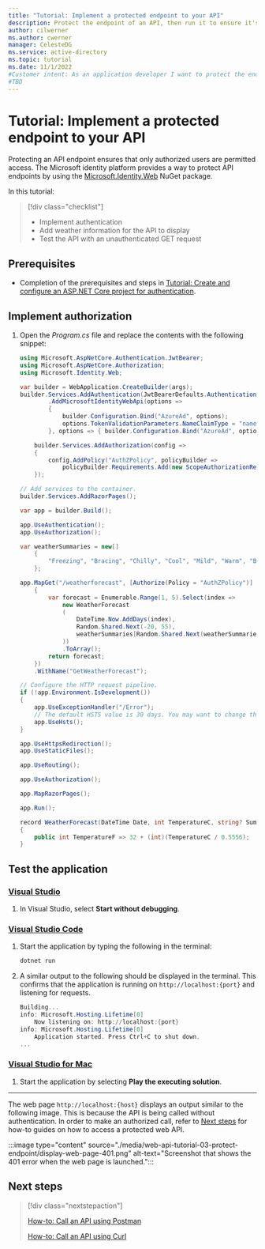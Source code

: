 ```yaml
---
title: "Tutorial: Implement a protected endpoint to your API"
description: Protect the endpoint of an API, then run it to ensure it's listening for HTTP requests.
author: cilwerner
ms.author: cwerner
manager: CelesteDG
ms.service: active-directory
ms.topic: tutorial
ms.date: 11/1/2022
#Customer intent: As an application developer I want to protect the endpoint of my API and run it to ensure it is listening for HTTP requests
#TBD
---
```


# Tutorial: Implement a protected endpoint to your API 

Protecting an API endpoint ensures that only authorized users are permitted access. The Microsoft identity platform provides a way to protect API endpoints by using the [Microsoft.Identity.Web](https://www.nuget.org/packages/Microsoft.Identity.Web/) NuGet package. 

In this tutorial:

> [!div class="checklist"] 
> * Implement authentication 
> * Add weather information for the API to display 
> * Test the API with an unauthenticated GET request 

## Prerequisites 

* Completion of the prerequisites and steps in [Tutorial: Create and configure an ASP.NET Core project for authentication](web-api-tutorial-02-prepare-api.md).

## Implement authorization

1. Open the *Program.cs* file and replace the contents with the following snippet: 

    ```csharp
    using Microsoft.AspNetCore.Authentication.JwtBearer;
    using Microsoft.AspNetCore.Authorization;
    using Microsoft.Identity.Web;

    var builder = WebApplication.CreateBuilder(args);
    builder.Services.AddAuthentication(JwtBearerDefaults.AuthenticationScheme)
            .AddMicrosoftIdentityWebApi(options =>
            {
                builder.Configuration.Bind("AzureAd", options);
                options.TokenValidationParameters.NameClaimType = "name";
            }, options => { builder.Configuration.Bind("AzureAd", options); });

        builder.Services.AddAuthorization(config =>
        {
            config.AddPolicy("AuthZPolicy", policyBuilder =>
                policyBuilder.Requirements.Add(new ScopeAuthorizationRequirement() { RequiredScopesConfigurationKey = $"AzureAd:Scopes" }));
        });

    // Add services to the container.
    builder.Services.AddRazorPages();

    var app = builder.Build();

    app.UseAuthentication();
    app.UseAuthorization();

    var weatherSummaries = new[]
        {
            "Freezing", "Bracing", "Chilly", "Cool", "Mild", "Warm", "Balmy", "Hot", "Sweltering", "Scorching"
        };

    app.MapGet("/weatherforecast", [Authorize(Policy = "AuthZPolicy")] () =>
        {
            var forecast = Enumerable.Range(1, 5).Select(index =>
                new WeatherForecast
                (
                    DateTime.Now.AddDays(index),
                    Random.Shared.Next(-20, 55),
                    weatherSummaries[Random.Shared.Next(weatherSummaries.Length)]
                ))
                .ToArray();
            return forecast;
        })
        .WithName("GetWeatherForecast");

    // Configure the HTTP request pipeline.
    if (!app.Environment.IsDevelopment())
    {
        app.UseExceptionHandler("/Error");
        // The default HSTS value is 30 days. You may want to change this for production scenarios, see https://aka.ms/aspnetcore-hsts.
        app.UseHsts();
    }

    app.UseHttpsRedirection();
    app.UseStaticFiles();

    app.UseRouting();

    app.UseAuthorization();

    app.MapRazorPages();

    app.Run();

    record WeatherForecast(DateTime Date, int TemperatureC, string? Summary)
    {
        public int TemperatureF => 32 + (int)(TemperatureC / 0.5556);
    } 
    ```

## Test the application 

### [Visual Studio](#tab/visual-studio) 

1. In Visual Studio, select **Start without debugging**.  

### [Visual Studio Code](#tab/visual-studio-code) 

1. Start the application by typing the following in the terminal: 

    ```powershell   
    dotnet run 
    ```
1. A similar output to the following should be displayed in the terminal. This confirms that the application is running on `http://localhost:{port}` and listening for requests.

    ```powershell
    Building...
    info: Microsoft.Hosting.Lifetime[0]
        Now listening on: http://localhost:{port}
    info: Microsoft.Hosting.Lifetime[0]
        Application started. Press Ctrl+C to shut down.
    ... 
    ```

### [Visual Studio for Mac](#tab/visual-studio-for-mac) 

1. Start the application by selecting **Play the executing solution**.  
---

The web page `http://localhost:{host}` displays an output similar to the following image. This is because the API is being called without authentication. In order to make an authorized call, refer to [Next steps](#next-steps) for how-to guides on how to access a protected web API. 

:::image type="content" source="./media/web-api-tutorial-03-protect-endpoint/display-web-page-401.png" alt-text="Screenshot that shows the 401 error when the web page is launched."::: 

## Next steps 

> [!div class="nextstepaction"]
> 
> [How-to: Call an API using Postman](howto-call-a-web-api-with-postman.md)
>
> [How-to: Call an API using Curl](howto-call-a-web-api-with-curl.md)
